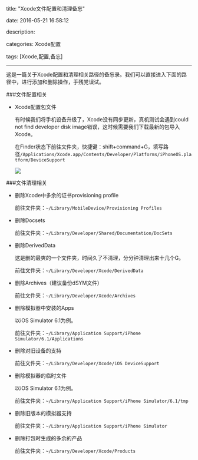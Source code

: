 title: "Xcode文件配置和清理备忘"

date: 2016-05-21 16:58:12

description: 

categories: Xcode配置

tags: [Xcode,配置,备忘]

---

这是一篇关于Xcode配置和清理相关路径的备忘录。我们可以直接进入下面的路径中，进行添加和删除操作，手残党误试。

<!--more-->

###文件配置相关

* Xcode配置包文件

	有时候我们将手机设备升级了，Xcode没有同步更新，真机测试会遇到could not find developer disk image错误，这时候需要我们下载最新的包导入Xcode。

	在Finder状态下前往文件夹，快捷键：shift+command+G，填写路径`/Applications/Xcode.app/Contents/Developer/Platforms/iPhoneOS.platform/DeviceSupport` 

	![](http://7pumug.com1.z0.glb.clouddn.com/%E9%85%8D%E7%BD%AEXcode%E5%8C%85.png)

###文件清理相关

* 删除Xcode中多余的证书provisioning profile

	前往文件夹：`~/Library/MobileDevice/Provisioning Profiles`

* 删除Docsets

	前往文件夹：`~/Library/Developer/Shared/Documentation/DocSets`
	
* 删除DerivedData
    
    这是删的最爽的一个文件夹，时间久了不清理，分分钟清理出来十几个G。

	前往文件夹：`~/Library/Developer/Xcode/DerivedData`
	
* 删除Archives（建议备份dSYM文件）

	前往文件夹：`~/Library/Developer/Xcode/Archives`
	
* 删除模拟器中安装的Apps

    以iOS Simulator 6.1为例。

	前往文件夹：`~/Library/Application Support/iPhone Simulator/6.1/Applications`
	
* 删除对旧设备的支持

	前往文件夹：`~/Library/Developer/Xcode/iOS DeviceSupport`
	
* 删除模拟器的临时文件

    以iOS Simulator 6.1为例。

	前往文件夹：`~/Library/Application Support/iPhone Simulator/6.1/tmp`
	
* 删除旧版本的模拟器支持

	前往文件夹：`~/Library/Application Support/iPhone Simulator`
	
* 删除打包时生成的多余的产品

	前往文件夹：`~/Library/Developer/Xcode/Products`